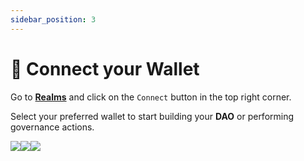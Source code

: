 ```yaml
---
sidebar_position: 3
---
```


# 🔌 Connect your Wallet

Go to [**Realms**](https://app.realms.today/realms) and click on the `Connect` button in the top right corner.

Select your preferred wallet to start building your **DAO** or performing governance actions.

![](https://i.imgur.com/OBFJbOO.png)![](https://i.imgur.com/GbZx6VC.png)![](https://i.imgur.com/Tbx3eCd.png)
